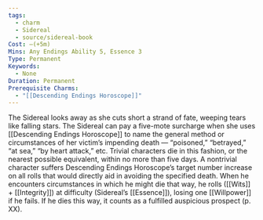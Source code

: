 ```yaml
---
tags:
  - charm
  - Sidereal
  - source/sidereal-book
Cost: —(+5m)
Mins: Any Endings Ability 5, Essence 3
Type: Permanent
Keywords:
  - None
Duration: Permanent
Prerequisite Charms:
  - "[[Descending Endings Horoscope]]"
---
```

The Sidereal looks away as she cuts short a strand of fate, weeping tears like falling stars. The Sidereal can pay a five-mote surcharge when she uses [[Descending Endings Horoscope]] to name the general method or circumstances of her victim’s impending death — “poisoned,” “betrayed,” “at sea,” “by heart attack,” etc. Trivial characters die in this fashion, or the nearest possible equivalent, within no more than five days. A nontrivial character suffers Descending Endings Horoscope’s target number increase on all rolls that would directly aid in avoiding the specified death. When he encounters circumstances in which he might die that way, he rolls ([[Wits]] + [[Integrity]]) at difficulty (Sidereal’s [[Essence]]), losing one [[Willpower]] if he fails. If he dies this way, it counts as a fulfilled auspicious prospect (p. XX). 